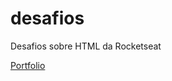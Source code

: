 # desafios
Desafios sobre HTML da Rocketseat

<a href="https://carloseduardovdeoliveira.github.io/desafios/">Portfolio</a>
